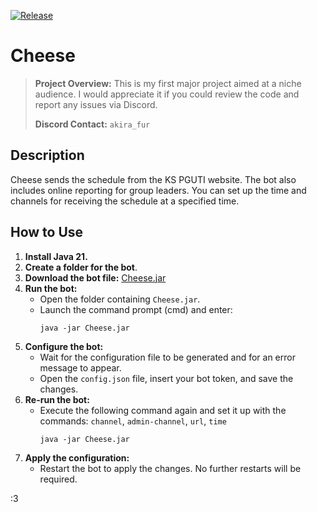 [![Release](https://img.shields.io/github/v/release/AkiraTwT/Cheese?label=Release)](https://github.com/AkiraTwT/Cheese/releases)

# Cheese

> **Project Overview:**
> This is my first major project aimed at a niche audience. I would appreciate it if you could review the code and report any issues via Discord.
>
> **Discord Contact:** `akira_fur`

## Description
Cheese sends the schedule from the KS PGUTI website. The bot also includes online reporting for group leaders. You can set up the time and channels for receiving the schedule at a specified time.

## How to Use
1. **Install Java 21.**
2. **Create a folder for the bot**.
3. **Download the bot file:** [Cheese.jar](https://github.com/AkiraTwT/Cheese/releases/)
4. **Run the bot:**
    - Open the folder containing `Cheese.jar`.
    - Launch the command prompt (cmd) and enter:
      ```
      java -jar Cheese.jar
      ```
5. **Configure the bot:**
    - Wait for the configuration file to be generated and for an error message to appear.
    - Open the `config.json` file, insert your bot token, and save the changes.
6. **Re-run the bot:**
    - Execute the following command again and set it up with the commands: `channel`, `admin-channel`, `url`, `time`
      ```
      java -jar Cheese.jar
      ```
7. **Apply the configuration:**
    - Restart the bot to apply the changes. No further restarts will be required.

:3